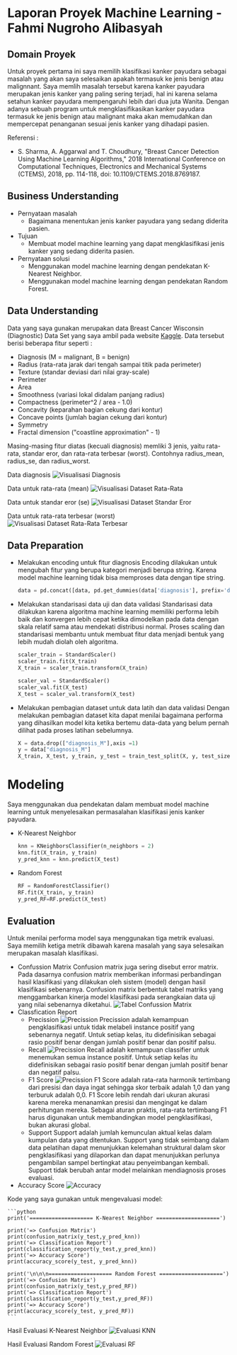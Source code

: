# Laporan Proyek Machine Learning - Fahmi Nugroho Alibasyah

## Domain Proyek
Untuk proyek pertama ini saya memilih klasifikasi kanker payudara sebagai masalah yang akan saya selesaikan apakah termasuk ke jenis benign atau malignnant. Saya memlih masalah tersebut karena kanker payudara merupakan jenis kanker yang paling sering terjadi, hal ini karena selama setahun kanker payudara mempengaruhi lebih dari dua juta Wanita. Dengan adanya sebuah program untuk mengklasifikasikan kanker payudara termasuk ke jenis benign atau malignant maka akan memudahkan dan mempercepat penanganan sesuai jenis kanker yang dihadapi pasien.

Referensi :
* S. Sharma, A. Aggarwal and T. Choudhury, "Breast Cancer Detection Using Machine Learning Algorithms," 2018 International Conference on Computational Techniques, Electronics and Mechanical Systems (CTEMS), 2018, pp. 114-118, doi: 10.1109/CTEMS.2018.8769187.

## Business Understanding
* Pernyataan masalah
    * Bagaimana menentukan jenis kanker payudara yang sedang diderita pasien.
* Tujuan
    * Membuat model machine learning yang dapat mengklasifikasi jenis kanker yang sedang diderita pasien.
* Pernyataan solusi
    * Menggunakan model machine learning dengan pendekatan K-Nearest Neighbor.
    * Menggunakan model machine learning dengan pendekatan Random Forest.

## Data Understanding
Data yang saya gunakan merupakan data Breast Cancer Wisconsin (Diagnostic) Data Set yang saya ambil pada website [Kaggle](https://www.kaggle.com/uciml/breast-cancer-wisconsin-data). Data tersebut berisi beberapa fitur seperti :
* Diagnosis (M = malignant, B = benign)
* Radius (rata-rata jarak dari tengah sampai titik pada perimeter)
* Texture (standar deviasi dari nilai gray-scale)
* Perimeter
* Area
* Smoothness (variasi lokal didalam panjang radius)
* Compactness (perimeter^2 / area - 1.0)
* Concavity (keparahan bagian cekung dari kontur)
* Concave points (jumlah bagian cekung dari kontur)
* Symmetry
* Fractal dimension ("coastline approximation" - 1)

Masing-masing fitur diatas (kecuali diagnosis) memliki 3 jenis, yaitu rata-rata, standar eror, dan rata-rata terbesar (worst). Contohnya radius_mean, radius_se, dan radius_worst.

Data diagnosis
![Visualisasi Diagnosis](https://github.com/fahmi-nugroho/gambar/blob/main/gambar4.png)

Data untuk rata-rata (mean)
![Visualisasi Dataset Rata-Rata](https://github.com/fahmi-nugroho/gambar/blob/main/gambar1.png)

Data untuk standar eror (se)
![Visualisasi Dataset Standar Eror](https://github.com/fahmi-nugroho/gambar/blob/main/gambar2.png)

Data untuk rata-rata terbesar (worst)
![Visualisasi Dataset Rata-Rata Terbesar](https://github.com/fahmi-nugroho/gambar/blob/main/gambar3.png)

## Data Preparation
* Melakukan encoding untuk fitur diagnosis
Encoding dilakukan untuk mengubah fitur yang berupa kategori menjadi berupa string. Karena model machine learning tidak bisa memproses data dengan tipe string.
    ```python
    data = pd.concat([data, pd.get_dummies(data['diagnosis'], prefix='diagnosis', drop_first=True)],axis=1)
    ```
* Melakukan standarisasi data uji dan data validasi
Standarisasi data dilakukan karena algoritma machine learning memiliki performa lebih baik dan konvergen lebih cepat ketika dimodelkan pada data dengan skala relatif sama atau mendekati distribusi normal. Proses scaling dan standarisasi membantu untuk membuat fitur data menjadi bentuk yang lebih mudah diolah oleh algoritma.
    ```python
    scaler_train = StandardScaler()
    scaler_train.fit(X_train)
    X_train = scaler_train.transform(X_train)
    
    scaler_val = StandardScaler()
    scaler_val.fit(X_test)
    X_test = scaler_val.transform(X_test)
    ```
* Melakukan pembagian dataset untuk data latih dan data validasi
Dengan melakukan pembagian dataset kita dapat menilai bagaimana performa yang dihasilkan model kita ketika bertemu data-data yang belum pernah dilihat pada proses latihan sebelumnya.
    ```python
    X = data.drop(["diagnosis_M"],axis =1)
    y = data["diagnosis_M"]
    X_train, X_test, y_train, y_test = train_test_split(X, y, test_size = 0.2)
    ```

# Modeling
Saya menggunakan dua pendekatan dalam membuat model machine learning untuk menyelesaikan permasalahan klasifikasi jenis kanker payudara.
* K-Nearest Neighbor
    ```python
    knn = KNeighborsClassifier(n_neighbors = 2)
    knn.fit(X_train, y_train)
    y_pred_knn = knn.predict(X_test)
    ```
* Random Forest
    ```python
    RF = RandomForestClassifier()
    RF.fit(X_train, y_train)
    y_pred_RF=RF.predict(X_test)
    ```

## Evaluation
Untuk menilai performa model saya menggunakan tiga metrik evaluasi. Saya memilih ketiga metrik dibawah karena masalah yang saya selesaikan merupakan masalah klasifikasi.
* Confussion Matrix
Confusion matrix juga sering disebut error matrix. Pada dasarnya confusion matrix memberikan informasi perbandingan hasil klasifikasi yang dilakukan oleh sistem (model) dengan hasil klasifikasi sebenarnya. Confusion matrix berbentuk tabel matriks yang menggambarkan kinerja model klasifikasi pada serangkaian data uji yang nilai sebenarnya diketahui.
![Tabel Confussion Matrix](https://github.com/fahmi-nugroho/gambar/blob/main/convusionmatrix.png)
* Classfication Report
    * Precission
![Precission](https://github.com/fahmi-nugroho/gambar/blob/main/precision.png)
Precission adalah kemampuan pengklasifikasi untuk tidak melabeli instance positif yang sebenarnya negatif. Untuk setiap kelas, itu didefinisikan sebagai rasio positif benar dengan jumlah positif benar dan positif palsu.
    * Recall
![Precission](https://github.com/fahmi-nugroho/gambar/blob/main/recall.png)
Recall adalah kemampuan classifier untuk menemukan semua instance positif. Untuk setiap kelas itu didefinisikan sebagai rasio positif benar dengan jumlah positif benar dan negatif palsu.
    * F1 Score
![Precission](https://github.com/fahmi-nugroho/gambar/blob/main/f1.png)
F1 Score adalah rata-rata harmonik tertimbang dari presisi dan daya ingat sehingga skor terbaik adalah 1,0 dan yang terburuk adalah 0,0. F1 Score lebih rendah dari ukuran akurasi karena mereka menanamkan presisi dan mengingat ke dalam perhitungan mereka. Sebagai aturan praktis, rata-rata tertimbang F1 harus digunakan untuk membandingkan model pengklasifikasi, bukan akurasi global.
    * Support
Support adalah jumlah kemunculan aktual kelas dalam kumpulan data yang ditentukan. Support yang tidak seimbang dalam data pelatihan dapat menunjukkan kelemahan struktural dalam skor pengklasifikasi yang dilaporkan dan dapat menunjukkan perlunya pengambilan sampel bertingkat atau penyeimbangan kembali. Support tidak berubah antar model melainkan mendiagnosis proses evaluasi.
* Accuracy Score
![Accuracy](https://github.com/fahmi-nugroho/gambar/blob/main/accuracy.png)

Kode yang saya gunakan untuk mengevaluasi model:

    ```python
    print('==================== K-Nearest Neighbor ====================')
    
    print('=> Confusion Matrix')
    print(confusion_matrix(y_test,y_pred_knn))
    print('=> Classification Report')
    print(classification_report(y_test,y_pred_knn))
    print('=> Accuracy Score')
    print(accuracy_score(y_test, y_pred_knn))
    
    print('\n\n\n==================== Random Forest ====================')
    print('=> Confusion Matrix')
    print(confusion_matrix(y_test,y_pred_RF))
    print('=> Classification Report')
    print(classification_report(y_test,y_pred_RF))
    print('=> Accuracy Score')
    print(accuracy_score(y_test, y_pred_RF))
    ```

Hasil Evaluasi K-Nearest Neighbor
![Evaluasi KNN](https://github.com/fahmi-nugroho/gambar/blob/main/gambar5.png)

Hasil Evaluasi Random Forest
![Evaluasi RF](https://github.com/fahmi-nugroho/gambar/blob/main/gambar6.png)
